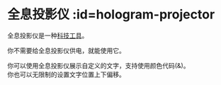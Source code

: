 # 全息投影仪 :id=hologram-projector

全息投影仪是一种[科技工具](/Technical-Gadgets)。

你不需要给全息投影仪供电，就能使用它。

你可以使用全息投影仪展示自定义的文字，支持使用颜色代码(&)。  
你也可以无限制的设置文字位置上下偏移。
